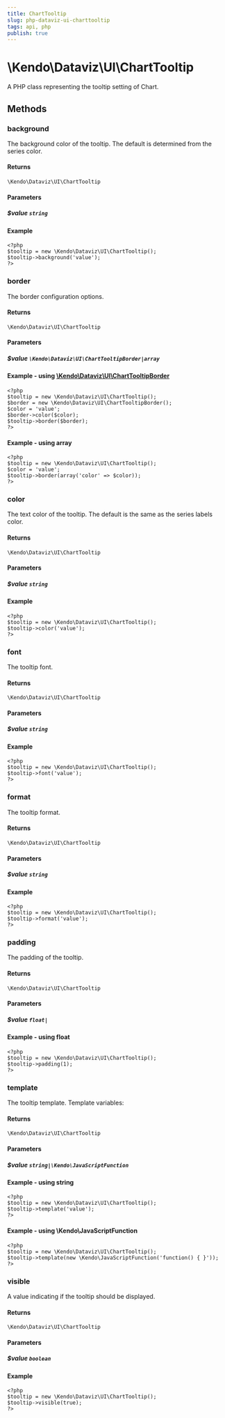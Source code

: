 ```yaml
---
title: ChartTooltip
slug: php-dataviz-ui-charttooltip
tags: api, php
publish: true
---
```


# \Kendo\Dataviz\UI\ChartTooltip

A PHP class representing the tooltip setting of Chart.


## Methods

### background
The background color of the tooltip. The default is determined from the series color.

#### Returns
`\Kendo\Dataviz\UI\ChartTooltip`

#### Parameters

##### $value `string`



#### Example 
    <?php
    $tooltip = new \Kendo\Dataviz\UI\ChartTooltip();
    $tooltip->background('value');
    ?>

### border

The border configuration options.

#### Returns
`\Kendo\Dataviz\UI\ChartTooltip`

#### Parameters

##### $value `\Kendo\Dataviz\UI\ChartTooltipBorder|array`


#### Example - using [\Kendo\Dataviz\UI\ChartTooltipBorder](/api/wrappers/php/Kendo/Dataviz/UI/ChartTooltipBorder)
    <?php
    $tooltip = new \Kendo\Dataviz\UI\ChartTooltip();
    $border = new \Kendo\Dataviz\UI\ChartTooltipBorder();
    $color = 'value';
    $border->color($color);
    $tooltip->border($border);
    ?>

#### Example - using array

    <?php
    $tooltip = new \Kendo\Dataviz\UI\ChartTooltip();
    $color = 'value';
    $tooltip->border(array('color' => $color));
    ?>

### color
The text color of the tooltip. The default is the same as the series labels color.

#### Returns
`\Kendo\Dataviz\UI\ChartTooltip`

#### Parameters

##### $value `string`



#### Example 
    <?php
    $tooltip = new \Kendo\Dataviz\UI\ChartTooltip();
    $tooltip->color('value');
    ?>

### font
The tooltip font.

#### Returns
`\Kendo\Dataviz\UI\ChartTooltip`

#### Parameters

##### $value `string`



#### Example 
    <?php
    $tooltip = new \Kendo\Dataviz\UI\ChartTooltip();
    $tooltip->font('value');
    ?>

### format
The tooltip format.

#### Returns
`\Kendo\Dataviz\UI\ChartTooltip`

#### Parameters

##### $value `string`



#### Example 
    <?php
    $tooltip = new \Kendo\Dataviz\UI\ChartTooltip();
    $tooltip->format('value');
    ?>

### padding
The padding of the tooltip.

#### Returns
`\Kendo\Dataviz\UI\ChartTooltip`

#### Parameters

##### $value `float|`



#### Example  - using float
    <?php
    $tooltip = new \Kendo\Dataviz\UI\ChartTooltip();
    $tooltip->padding(1);
    ?>

### template
The tooltip template.
Template variables:

#### Returns
`\Kendo\Dataviz\UI\ChartTooltip`

#### Parameters

##### $value `string|\Kendo\JavaScriptFunction`



#### Example  - using string
    <?php
    $tooltip = new \Kendo\Dataviz\UI\ChartTooltip();
    $tooltip->template('value');
    ?>

#### Example  - using \Kendo\JavaScriptFunction
    <?php
    $tooltip = new \Kendo\Dataviz\UI\ChartTooltip();
    $tooltip->template(new \Kendo\JavaScriptFunction('function() { }'));
    ?>

### visible
A value indicating if the tooltip should be displayed.

#### Returns
`\Kendo\Dataviz\UI\ChartTooltip`

#### Parameters

##### $value `boolean`



#### Example 
    <?php
    $tooltip = new \Kendo\Dataviz\UI\ChartTooltip();
    $tooltip->visible(true);
    ?>

